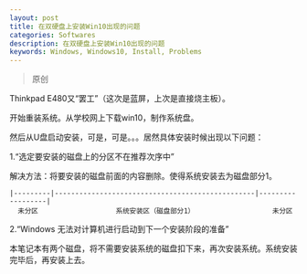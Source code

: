 ```yaml
---
layout: post
title: 在双硬盘上安装Win10出现的问题
categories: Softwares
description: 在双硬盘上安装Win10出现的问题
keywords: Windows, Windows10, Install, Problems
---
```


> 原创
>

Thinkpad E480又“罢工”（这次是蓝屏，上次是直接烧主板）。

开始重装系统。从学校网上下载win10，制作系统盘。

然后从U盘启动安装，可是，可是。。。居然具体安装时候出现以下问题：

1.“选定要安装的磁盘上的分区不在推荐次序中”

解决方法：将要安装的磁盘前面的内容删除。使得系统安装去为磁盘部分1。

```
|---------|-------------------------------------------------|------------------|
  未分区                   系统安装区（磁盘部分1）                   未分区
```

2.“Windows 无法对计算机进行启动到下一个安装阶段的准备”

本笔记本有两个磁盘，将不需要安装系统的磁盘扣下来，再次安装系统。系统安装完毕后，再安装上去。